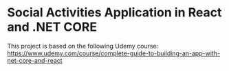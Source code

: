 # Social Activities Application in React and .NET CORE

This project is based on the following Udemy course: https://www.udemy.com/course/complete-guide-to-building-an-app-with-net-core-and-react

